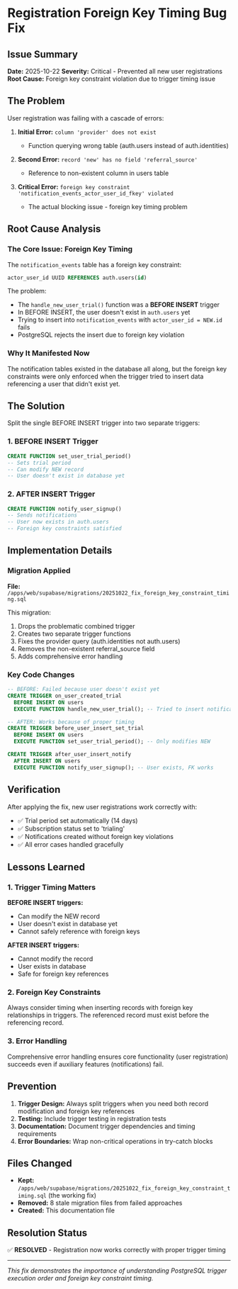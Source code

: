 # Registration Foreign Key Timing Bug Fix

## Issue Summary

**Date:** 2025-10-22
**Severity:** Critical - Prevented all new user registrations
**Root Cause:** Foreign key constraint violation due to trigger timing issue

## The Problem

User registration was failing with a cascade of errors:

1. **Initial Error:** `column 'provider' does not exist`
    - Function querying wrong table (auth.users instead of auth.identities)

2. **Second Error:** `record 'new' has no field 'referral_source'`
    - Reference to non-existent column in users table

3. **Critical Error:** `foreign key constraint 'notification_events_actor_user_id_fkey' violated`
    - The actual blocking issue - foreign key timing problem

## Root Cause Analysis

### The Core Issue: Foreign Key Timing

The `notification_events` table has a foreign key constraint:

```sql
actor_user_id UUID REFERENCES auth.users(id)
```

The problem:

- The `handle_new_user_trial()` function was a **BEFORE INSERT** trigger
- In BEFORE INSERT, the user doesn't exist in `auth.users` yet
- Trying to insert into `notification_events` with `actor_user_id = NEW.id` fails
- PostgreSQL rejects the insert due to foreign key violation

### Why It Manifested Now

The notification tables existed in the database all along, but the foreign key constraints were only enforced when the trigger tried to insert data referencing a user that didn't exist yet.

## The Solution

Split the single BEFORE INSERT trigger into two separate triggers:

### 1. BEFORE INSERT Trigger

```sql
CREATE FUNCTION set_user_trial_period()
-- Sets trial period
-- Can modify NEW record
-- User doesn't exist in database yet
```

### 2. AFTER INSERT Trigger

```sql
CREATE FUNCTION notify_user_signup()
-- Sends notifications
-- User now exists in auth.users
-- Foreign key constraints satisfied
```

## Implementation Details

### Migration Applied

**File:** `/apps/web/supabase/migrations/20251022_fix_foreign_key_constraint_timing.sql`

This migration:

1. Drops the problematic combined trigger
2. Creates two separate trigger functions
3. Fixes the provider query (auth.identities not auth.users)
4. Removes the non-existent referral_source field
5. Adds comprehensive error handling

### Key Code Changes

```sql
-- BEFORE: Failed because user doesn't exist yet
CREATE TRIGGER on_user_created_trial
  BEFORE INSERT ON users
  EXECUTE FUNCTION handle_new_user_trial(); -- Tried to insert notification

-- AFTER: Works because of proper timing
CREATE TRIGGER before_user_insert_set_trial
  BEFORE INSERT ON users
  EXECUTE FUNCTION set_user_trial_period(); -- Only modifies NEW

CREATE TRIGGER after_user_insert_notify
  AFTER INSERT ON users
  EXECUTE FUNCTION notify_user_signup(); -- User exists, FK works
```

## Verification

After applying the fix, new user registrations work correctly with:

- ✅ Trial period set automatically (14 days)
- ✅ Subscription status set to 'trialing'
- ✅ Notifications created without foreign key violations
- ✅ All error cases handled gracefully

## Lessons Learned

### 1. Trigger Timing Matters

**BEFORE INSERT triggers:**

- Can modify the NEW record
- User doesn't exist in database yet
- Cannot safely reference with foreign keys

**AFTER INSERT triggers:**

- Cannot modify the record
- User exists in database
- Safe for foreign key references

### 2. Foreign Key Constraints

Always consider timing when inserting records with foreign key relationships in triggers. The referenced record must exist before the referencing record.

### 3. Error Handling

Comprehensive error handling ensures core functionality (user registration) succeeds even if auxiliary features (notifications) fail.

## Prevention

1. **Trigger Design:** Always split triggers when you need both record modification and foreign key references
2. **Testing:** Include trigger testing in registration tests
3. **Documentation:** Document trigger dependencies and timing requirements
4. **Error Boundaries:** Wrap non-critical operations in try-catch blocks

## Files Changed

- **Kept:** `/apps/web/supabase/migrations/20251022_fix_foreign_key_constraint_timing.sql` (the working fix)
- **Removed:** 8 stale migration files from failed approaches
- **Created:** This documentation file

## Resolution Status

✅ **RESOLVED** - Registration now works correctly with proper trigger timing

---

_This fix demonstrates the importance of understanding PostgreSQL trigger execution order and foreign key constraint timing._
